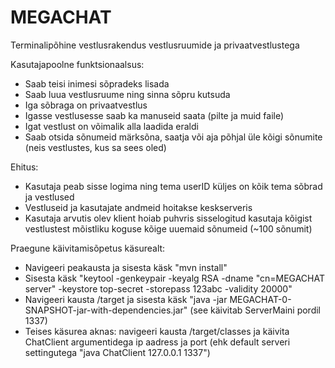 # MEGACHAT
Terminalipõhine vestlusrakendus vestlusruumide ja privaatvestlustega
 
Kasutajapoolne funktsionaalsus:
* Saab teisi inimesi sõpradeks lisada
* Saab luua vestlusruume ning sinna sõpru kutsuda
* Iga sõbraga on privaatvestlus
* Igasse vestlusesse saab ka manuseid saata (pilte ja muid faile)
* Igat vestlust on võimalik alla laadida eraldi
* Saab otsida sõnumeid märksõna, saatja või aja põhjal üle kõigi sõnumite (neis vestlustes, kus sa sees oled)

Ehitus:
* Kasutaja peab sisse logima ning tema userID küljes on kõik tema sõbrad ja vestlused
* Vestluseid ja kasutajate andmeid hoitakse keskserveris
* Kasutaja arvutis olev klient hoiab puhvris sisselogitud kasutaja kõigist vestlustest mõistliku koguse kõige uuemaid sõnumeid (~100 sõnumit)

Praegune käivitamisõpetus käsurealt:
* Navigeeri peakausta ja sisesta käsk "mvn install"
* Sisesta käsk "keytool -genkeypair -keyalg RSA -dname "cn=MEGACHAT server" -keystore top-secret -storepass 123abc -validity 20000"
* Navigeeri kausta /target ja sisesta käsk "java -jar MEGACHAT-0-SNAPSHOT-jar-with-dependencies.jar" (see käivitab ServerMaini pordil 1337)
* Teises käsurea aknas: navigeeri kausta /target/classes ja käivita ChatClient argumentidega ip aadress ja port (ehk default serveri settingutega "java ChatClient 127.0.0.1 1337")

